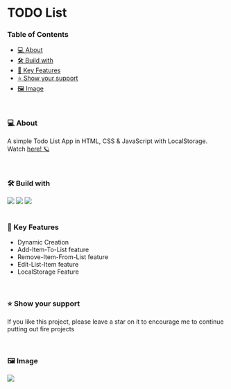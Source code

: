 <h1>TODO List</h1>
<h3 font-size="20px">Table of Contents</h2>
<ul>
  <li><a href="#about">💻 About</a></li>
  <li><a href="#-built-with-">🛠 Build with</li>
  <li><a href="#key-feachers">🔭 Key Features</a></li>
  <li><a href="#support">⭐️ Show your support</a></li>
  <li><a href="#image">🖼️ Image</a></li>
</ul>

<br>

<h3>💻 About<a name="about"></a></h3>
<p>A simple Todo List App in HTML, CSS & JavaScript with LocalStorage. Watch <a href="https://o-julia-o.github.io/Todo_List/">here! 🪐</a> </p> 
<br>

<h3>🛠 Build with<a name="-built-with-"></a></h3>
<div>
<img src="https://img.shields.io/badge/javascript-%23323330.svg?style=for-the-badge&logo=javascript&logoColor=%23F7DF1E">
<img src="https://img.shields.io/badge/html5-%23E34F26.svg?style=for-the-badge&logo=html5&logoColor=white">
<img src="https://img.shields.io/badge/css3-%231572B6.svg?style=for-the-badge&logo=css3&logoColor=white">
</div>
<br>

<h3>🔭 Key Features<a name="key-feachers"></a></h3>

<ul>
  <li>Dynamic Creation</li>
  <li>Add-Item-To-List feature</li>
  <li>Remove-Item-From-List feature</li>
  <li>Edit-List-Item feature</li>
  <li>LocalStorage Feature</li>
</ul>
<br>

<h3>⭐️ Show your support<a name="support"></a></h3>
<p>If you like this project, please leave a star on it to encourage me to continue putting out fire projects</p>
<br>

<h3>🖼️ Image<a name="image"></a></h3>

<img src="https://github.com/O-Julia-O/Todo_List/assets/81177974/7bec2927-d0fc-49a7-9e6a-bce79b678202">
